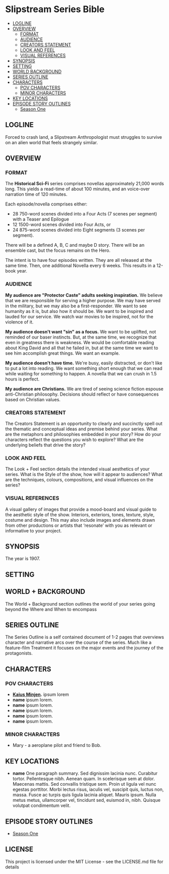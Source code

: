 # Slipstream Series Bible

* [LOGLINE](#logline)
* [OVERVIEW](#overview)
   * [FORMAT](#format)
   * [AUDIENCE](#audience)
   * [CREATORS STATEMENT](#creators-statement)
   * [LOOK AND FEEL](#look-and-feel)
   * [VISUAL REFERENCES](#visual-references)
* [SYNOPSIS](#synopsis)
* [SETTING](#setting)
* [WORLD   BACKGROUND](#world--background)
* [SERIES OUTLINE](#series-outline)
* [CHARACTERS](#characters)
   * [POV CHARACTERS](#pov-characters)
   * [MINOR CHARACTERS](#minor-characters)
* [KEY LOCATIONS](#key-locations)
* [EPISODE STORY OUTLINES](#episode-story-outlines)
   * [Season One](#season-one)

## LOGLINE

Forced to crash land, a Slipstream Anthropologist must struggles to survive on an alien world that feels strangely similar.

## OVERVIEW

### FORMAT

The **Historical Sci-Fi** series comprises novellas approximately 21,000 words long. This yields a read-time of about 100 minutes, and an voice-over narration time of 120 minutes.

Each episode/novella comprises either:
* 28 750-word scenes divided into a Four Acts (7 scenes per segment) with a Teaser and Epilogue
* 12 1500-word scenes divided into Four Acts, or
* 24 875-word scenes divided into Eight segments (3 scenes per segment).

There will be a defined A, B, C and maybe D story. There will be an ensemble cast, but the focus remains on the Hero.

The intent is to have four episodes written. They are all released at the same time. Then, one additional Novella every 6 weeks. This results in a 12-book year.

<!-- The Format of your series encompasses a number of structural elements of your series. These include:
- The Length of episodes
- The Number of episodes
- The Structure of the episodes and their story arcs
- The Genre of the series
- The Release pattern of episodes (how often and how spaced apart) -->

### AUDIENCE
<!-- Here you should clearly define your target audience; by age, demographic or interests - sometimes around  particular network, channel or medium.  You may also take into consideration the audiences of other shows and aim your project to appeal to the same audience as a similar series, or one in the same style or genre. -->

**My audience are "Protector Caste" adults seeking inspiration.** We believe that we are responsible for serving a higher purpose. We may have served in the military, but we may also be a first-responder. We want to see humanity as it is, but also how it should be. We want to be inspired and lauded for our service. We watch war movies to be inspired, not for the violence of it.

**My audience doesn't want "sin" as a focus.** We want to be uplifted, not reminded of our baser instincts. But, at the same time, we recognize that even in greatness there is weakness. We would be comfortable reading about King David and all that he failed in, but at the same time we want to see him accomplish great things. We want an example.

**My audience doesn't have time.** We're busy, easily distracted, or don't like to put a lot into reading. We want something short enough that we can read while waiting for something to happen. A novella that we can crush in 1.5 hours is perfect.

**My audience are Christians.** We are tired of seeing science fiction espouse anti-Christian philosophy. Decisions should reflect or have consequences based on Christian values.

### CREATORS STATEMENT
The Creators Statement is an opportunity to clearly and succinctly spell out the thematic and conceptual ideas and premise behind your series. What are the metaphors and philosophies embedded in your story? How do your characters reflect the questions you wish to explore? What are the underlying beliefs that drive the story?

### LOOK AND FEEL
The Look + Feel section details the intended visual aesthetics of your series. What is the Style of the show, how will it appear to audiences? What are the techniques, colours, compositions, and visual influences on the series?

### VISUAL REFERENCES
A visual gallery of images that provide a mood-board and visual guide to the aesthetic style of the show. Interiors, exteriors, tones, texture, style, costume and design. This may also include images and elements drawn from other productions or artists that ‘resonate’ with you as relevant or informative to your project.

## SYNOPSIS
<!-- The Synopsis of your series is short document of less than 1 page (4-5 paragraphs) that summarizes the world of the story, the major characters and the central tension. -->

The year is 1907.

## SETTING

<!-- Setting details the time, place and period of your series - the Where and When. The length of this document can vary depending on the genre of the series. A SciFi drama for example may need detailed description of the setting where as a suburban drama in the present day may be relatively short. -->


## WORLD + BACKGROUND

The World + Background section outlines the world of your series going beyond the Where and When to encompass

## SERIES OUTLINE

The Series Outline is a self contained document of 1-2 pages that overviews character and narrative arcs over the course of the series. Much like a feature-film Treatment it focuses on the major events and the journey of the protagonists.

## CHARACTERS

### POV CHARACTERS

<!-- The Characters section should list all your major characters and in 2-3 paragraphs for each, outline their personal characteristics, wants, needs, obstacles and flaws. It should also clearly indicate the relationships between characters. -->

* **[Kaius Minjen](/docs/characters/kaius-minjen.md).** ipsum lorem
* **name** ipsum lorem.
* **name** ipsum lorem.
* **name** ipsum lorem.
* **name** ipsum lorem.
* **name** ipsum lorem.

### MINOR CHARACTERS
<!-- The Minor Characters section is a listing of minor characters in the story with a brief sentence on who they are. -->

* Mary - a aeroplane pilot and friend to Bob.

## KEY LOCATIONS

<!-- Key Locations lays out the central locations in the series, the recurring locations that are important to the characters and the world and the dominant locations where the story will play out.

This section should list the locations and provide a 1-2 paragraph description of each. -->

* **name** One paragraph summary. Sed dignissim lacinia nunc. Curabitur tortor. Pellentesque nibh. Aenean quam. In scelerisque sem at dolor. Maecenas mattis. Sed convallis tristique sem. Proin ut ligula vel nunc egestas porttitor. Morbi lectus risus, iaculis vel, suscipit quis, luctus non, massa. Fusce ac turpis quis ligula lacinia aliquet. Mauris ipsum. Nulla metus metus, ullamcorper vel, tincidunt sed, euismod in, nibh. Quisque volutpat condimentum velit.


## EPISODE STORY OUTLINES
<!-- The Episode Storylines provide a focused summary of the major plot arcs for each episode showing both the storyline within each episode and how each episode contributes to any over-arching story line across the series.

Each Episode should be summarized in 2-4 paragraphs. -->

* [Season One](/docs/outline-season-1.md)

## LICENSE
This project is licensed under the MIT License - see the LICENSE.md file for details
